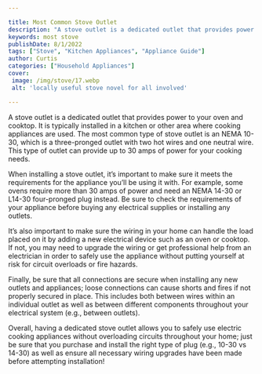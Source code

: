 ```yaml
---

title: Most Common Stove Outlet
description: "A stove outlet is a dedicated outlet that provides power to your oven and cooktop. It is typically installed in a kitchen or other...take a moment to check it out "
keywords: most stove
publishDate: 8/1/2022
tags: ["Stove", "Kitchen Appliances", "Appliance Guide"]
author: Curtis
categories: ["Household Appliances"]
cover: 
 image: /img/stove/17.webp
 alt: 'locally useful stove novel for all involved'

---
```


A stove outlet is a dedicated outlet that provides power to your oven and cooktop. It is typically installed in a kitchen or other area where cooking appliances are used. The most common type of stove outlet is an NEMA 10-30, which is a three-pronged outlet with two hot wires and one neutral wire. This type of outlet can provide up to 30 amps of power for your cooking needs.

When installing a stove outlet, it’s important to make sure it meets the requirements for the appliance you’ll be using it with. For example, some ovens require more than 30 amps of power and need an NEMA 14-30 or L14-30 four-pronged plug instead. Be sure to check the requirements of your appliance before buying any electrical supplies or installing any outlets. 

It’s also important to make sure the wiring in your home can handle the load placed on it by adding a new electrical device such as an oven or cooktop. If not, you may need to upgrade the wiring or get professional help from an electrician in order to safely use the appliance without putting yourself at risk for circuit overloads or fire hazards. 

Finally, be sure that all connections are secure when installing any new outlets and appliances; loose connections can cause shorts and fires if not properly secured in place. This includes both between wires within an individual outlet as well as between different components throughout your electrical system (e.g., between outlets). 

Overall, having a dedicated stove outlet allows you to safely use electric cooking appliances without overloading circuits throughout your home; just be sure that you purchase and install the right type of plug (e.g., 10-30 vs 14-30) as well as ensure all necessary wiring upgrades have been made before attempting installation!
